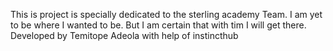 This is project is specially dedicated to the sterling academy Team. I am yet to be where I wanted to be. But I am certain that with tim I will get there. Developed by Temitope Adeola with help of instincthub 